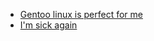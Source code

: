 
* [Gentoo linux is perfect for me](/page/blog/blogs/Gentoo-linux-is-perfect-for-me.html)
* [I'm sick again](/page/blog/blogs/I'm-sick-again.html)